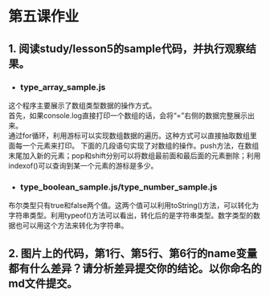 # 第五课作业

## 1. 阅读study/lesson5的sample代码，并执行观察结果。
* ### type_array_sample.js

这个程序主要展示了数组类型数据的操作方式。  
首先，如果console.log直接打印一个数组的话，会将“=”右侧的数据完整展示出来。  
通过for循环，利用游标可以实现数组数据的遍历。这种方式可以直接抽取数组里面每一个元素来打印。
下面的几段语句实现了对数组的操作。push方法，在数组末尾加入新的元素；pop和shift分别可以将数组最前面和最后面的元素删除；利用indexof()可以查询到某一个元素的游标是多少。

* ### type_boolean_sample.js/type_number_sample.js

布尔类型只有true和false两个值。这两个值可以利用toString()方法，可以转化为字符串类型。利用typeof()方法可以看出，转化后的是字符串类型。数字类型的数据也可以用这个方法来转化为字符串。



## 2. 图片上的代码，第1行、第5行、第6行的name变量都有什么差异？请分析差异提交你的结论。以你命名的md文件提交。

